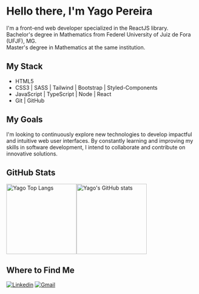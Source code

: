 # Hello there, I'm Yago Pereira

I'm a front-end web developer specialized in the ReactJS library.<br>
Bachelor's degree in Mathematics from Federel University of Juiz de Fora (UFJF), MG.<br>
Master's degree in Mathematics at the same institution.
  
## My Stack

- HTML5
- CSS3 | SASS | Tailwind | Bootstrap | Styled-Components
- JavaScript | TypeScript | Node | React
- Git | GitHub

## My Goals

I'm looking to continuously explore new technologies to develop impactful and intuitive web user interfaces. By constantly learning and improving my skills in software development, I intend to collaborate and contribute on innovative solutions.

## GitHub Stats

<img src="https://github-readme-stats.vercel.app/api/top-langs/?username=yapeansa&layout=compact&theme=tokyonight" alt="Yago Top Langs" height="185" /><img src="https://github-readme-stats.vercel.app/api?username=yapeansa&show_icons=true&theme=tokyonight" alt="Yago's GitHub stats" height="185" />

## Where to Find Me

[![Linkedin](https://img.shields.io/badge/LinkedIn-0A66C2.svg?style=for-the-badge&logo=LinkedIn&logoColor=white)](https://www.linkedin.com/in/yapeansa)
[![Gmail](https://img.shields.io/badge/Gmail-EA4335.svg?style=for-the-badge&logo=Gmail&logoColor=white)](mailto:yapeansa@gmail.com)
